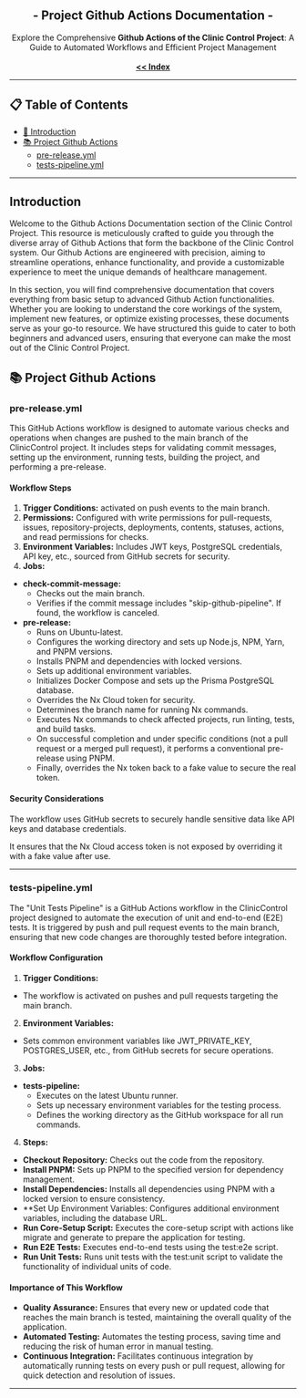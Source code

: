 <br/>
<p align="center">
  <h2 align="center"> - Project Github Actions Documentation -</h3>

  <p align="center">
    Explore the Comprehensive <strong>Github Actions of the Clinic Control Project</strong>: A Guide to Automated Workflows and Efficient Project Management
    <br/>
    <br/>
    <a href="https://github.com/ItaloRAmaral/cliniccontrol/tree/main/docs"><strong><< Index</strong></a>
  </p>
</p>

---

## 📋 Table of Contents

<!-- 🔨 🔩 🪛 📏 📐 -->

- [📌 Introduction](#introduction)
- [📚 Project Github Actions](#project-github-actions)
  - [pre-release.yml](#pre-releaseyml)
  - [tests-pipeline.yml](#tests-pipelineyml)

---

## Introduction

Welcome to the Github Actions Documentation section of the Clinic Control Project. This resource is meticulously crafted to guide you through the diverse array of Github Actions that form the backbone of the Clinic Control system. Our Github Actions are engineered with precision, aiming to streamline operations, enhance functionality, and provide a customizable experience to meet the unique demands of healthcare management.

In this section, you will find comprehensive documentation that covers everything from basic setup to advanced Github Action functionalities. Whether you are looking to understand the core workings of the system, implement new features, or optimize existing processes, these documents serve as your go-to resource. We have structured this guide to cater to both beginners and advanced users, ensuring that everyone can make the most out of the Clinic Control Project.

<h2 id="project-github-actions">📚 Project Github Actions</h2>
<h3 id="pre-releaseyml"> pre-release.yml</h3>

This GitHub Actions workflow is designed to automate various checks and operations when changes are pushed to the main branch of the ClinicControl project. It includes steps for validating commit messages, setting up the environment, running tests, building the project, and performing a pre-release.

#### Workflow Steps

1. **Trigger Conditions:** activated on push events to the main branch.
2. **Permissions:** Configured with write permissions for pull-requests, issues, repository-projects, deployments, contents, statuses, actions, and read permissions for checks.
3. **Environment Variables:** Includes JWT keys, PostgreSQL credentials, API key, etc., sourced from GitHub secrets for security.
4. **Jobs:**

- **check-commit-message:**
  - Checks out the main branch.
  - Verifies if the commit message includes "skip-github-pipeline". If found, the workflow is canceled.
- **pre-release:**
  - Runs on Ubuntu-latest.
  - Configures the working directory and sets up Node.js, NPM, Yarn, and PNPM versions.
  - Installs PNPM and dependencies with locked versions.
  - Sets up additional environment variables.
  - Initializes Docker Compose and sets up the Prisma PostgreSQL database.
  - Overrides the Nx Cloud token for security.
  - Determines the branch name for running Nx commands.
  - Executes Nx commands to check affected projects, run linting, tests, and build tasks.
  - On successful completion and under specific conditions (not a pull request or a merged pull request), it performs a conventional pre-release using PNPM.
  - Finally, overrides the Nx token back to a fake value to secure the real token.

#### Security Considerations

The workflow uses GitHub secrets to securely handle sensitive data like API keys and database credentials.

It ensures that the Nx Cloud access token is not exposed by overriding it with a fake value after use.

---

<h3 id="tests-pipelineyml"> tests-pipeline.yml</h3>

The "Unit Tests Pipeline" is a GitHub Actions workflow in the ClinicControl project designed to automate the execution of unit and end-to-end (E2E) tests. It is triggered by push and pull request events to the main branch, ensuring that new code changes are thoroughly tested before integration.

#### Workflow Configuration

1. **Trigger Conditions:**

- The workflow is activated on pushes and pull requests targeting the main branch.

2. **Environment Variables:**

- Sets common environment variables like JWT_PRIVATE_KEY, POSTGRES_USER, etc., from GitHub secrets for secure operations.

3. **Jobs:**

- **tests-pipeline:**
  - Executes on the latest Ubuntu runner.
  - Sets up necessary environment variables for the testing process.
  - Defines the working directory as the GitHub workspace for all run commands.

4. **Steps:**

- **Checkout Repository:** Checks out the code from the repository.
- **Install PNPM:** Sets up PNPM to the specified version for dependency management.
- **Install Dependencies:** Installs all dependencies using PNPM with a locked version to ensure consistency.
- \*\*Set Up Environment Variables: Configures additional environment variables, including the database URL.
- **Run Core-Setup Script:** Executes the core-setup script with actions like migrate and generate to prepare the application for testing.
- **Run E2E Tests:** Executes end-to-end tests using the test:e2e script.
- **Run Unit Tests:** Runs unit tests with the test:unit script to validate the functionality of individual units of code.

#### Importance of This Workflow

- **Quality Assurance:** Ensures that every new or updated code that reaches the main branch is tested, maintaining the overall quality of the application.
- **Automated Testing:** Automates the testing process, saving time and reducing the risk of human error in manual testing.
- **Continuous Integration:** Facilitates continuous integration by automatically running tests on every push or pull request, allowing for quick detection and resolution of issues.

---
